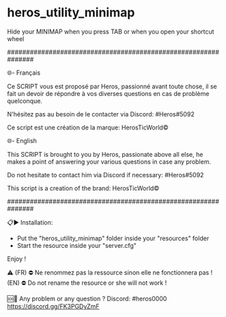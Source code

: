 # heros_utility_minimap

Hide your MINIMAP when you press TAB or when you open your shortcut wheel

###############################################################

🌐- Français

Ce SCRIPT vous est proposé par Heros, passionné avant toute chose,
il se fait un devoir de répondre à vos diverses questions en cas 
de problème quelconque.

N'hésitez pas au besoin de le contacter via Discord: #Heros#5092

Ce script est une création de la marque: HerosTicWorld©

🌐- English

This SCRIPT is brought to you by Heros, passionate above all else,
he makes a point of answering your various questions in case
any problem.

Do not hesitate to contact him via Discord if necessary: #Heros#5092

This script is a creation of the brand: HerosTicWorld©

###############################################################

📋▶️ Installation:

- Put the "heros_utility_minimap" folder inside your "resources" folder
- Start the resource inside your "server.cfg"

Enjoy !

⚠️
(FR) ⛔️ Ne renommez pas la ressource sinon elle ne fonctionnera pas !
(EN) ⛔️ Do not rename the resource or she will not work !

🆘💭
Any problem or any question ?
Discord: #heros0000
https://discord.gg/FK3PGDyZmF
